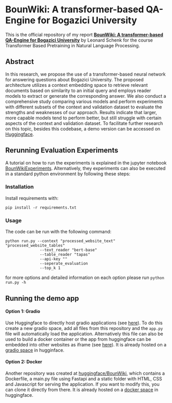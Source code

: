 # BounWiki: A transformer-based QA-Engine for Bogazici University

This is the official repository of my report [**BounWiki: A transformer-based QA-Engine for Bogazici University**](./JointXplore.pdf) by Leonard Schenk for the course Transformer Based Pretraining in Natural Language Processing.
## Abstract
In this research, we propose the use of a transformer-based neural network for answering questions about Bogazici University. The proposed architecture utilizes a context embedding space to retrieve relevant documents based on similarity to an initial query and employs reader models to extract or generate the corresponding answer. We also conduct a comprehensive study comparing various models and perform experiments with different subsets of the context and validation dataset to evaluate the strengths and weaknesses of our approach. Results indicate that larger, more capable models tend to perform better, but still struggle with certain aspects of the context and validation dataset. To facilitate further research on this topic, besides this codebase, a demo version can be accessed on [Huggingface](https://huggingface.co/spaces/LeoGitGuy/BounWiki).
## Rerunning Evaluation Experiments

A tutorial on how to run the experiments is explained in the jupyter notebook [BounWikiExperiments](./BounWikiExperiments.ipynb).
Alternatively, they experiments can also be executed in a standard python environment by following these steps:

### Installation
Install requirements with:
```shell
pip install -r requirements.txt
```
### Usage

The code can be run with the following command:
```shell
python run.py --context "processed_website_text" "processed_website_tables" 
               --text_reader "bert-base" 
               --table_reader "tapas" 
               --api-key ""
               --seperate_evaluation
               --top_k 1
```

for more options and detailed information on each option please run `python run.py -h`

## Running the demo app

#### Option 1: Gradio

Use Huggingface to directly host gradio applications (see [here](https://huggingface.co/docs/hub/spaces-sdks-gradio)). To do this create a new gradio space, add all files from this repository and the `app.py` file will automatically load the application. Alternatively this file can also be used to build a docker container or the app from huggingface can be embedded into other websites as iframe (see [here](https://huggingface.co/docs/hub/spaces-sdks-gradio#embed-gradio-spaces-on-other-webpages)). It is already hosted on a [gradio space](https://huggingface.co/spaces/LeoGitGuy/BounWikiQA) in hugginface.

#### Option 2: Docker
Another repository was created at [huggingface/BounWiki](https://huggingface.co/spaces/LeoGitGuy/BounWiki/tree/main), which contains a Dockerfile, a main.py file using Fastapi and a static folder with HTML, CSS and Javascript for serving the application. If you want to modify this, you can clone it directly from there.
It is already hosted on a [docker space](https://huggingface.co/spaces/LeoGitGuy/BounWiki) in huggingface.
